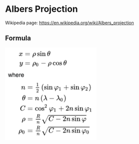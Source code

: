 # Albers Projection

Wikipedia page: https://en.wikipedia.org/wiki/Albers_projection

## Formula

<img src="imgs/albers-projection-formula.png" height=300>